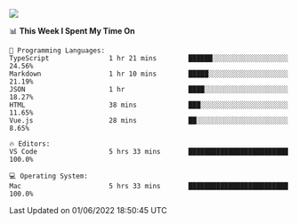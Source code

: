 ![](http://github-profile-summary-cards.vercel.app/api/cards/profile-details?username=kok-s0s&theme=vue)

<!--START_SECTION:waka-->
📊 **This Week I Spent My Time On** 

```text
💬 Programming Languages: 
TypeScript               1 hr 21 mins        ██████░░░░░░░░░░░░░░░░░░░   24.56% 
Markdown                 1 hr 10 mins        █████░░░░░░░░░░░░░░░░░░░░   21.19% 
JSON                     1 hr                ████░░░░░░░░░░░░░░░░░░░░░   18.27% 
HTML                     38 mins             ███░░░░░░░░░░░░░░░░░░░░░░   11.65% 
Vue.js                   28 mins             ██░░░░░░░░░░░░░░░░░░░░░░░   8.65%

🔥 Editors: 
VS Code                  5 hrs 33 mins       █████████████████████████   100.0%

💻 Operating System: 
Mac                      5 hrs 33 mins       █████████████████████████   100.0%

```


 Last Updated on 01/06/2022 18:50:45 UTC
<!--END_SECTION:waka-->
